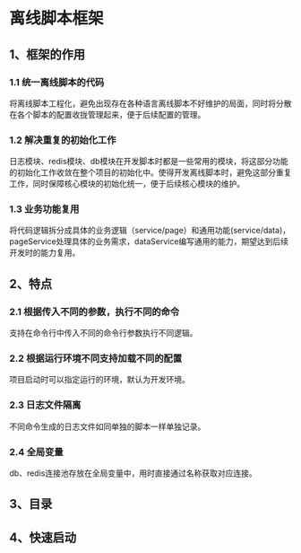 # 离线脚本框架
## 1、框架的作用
### 1.1 统一离线脚本的代码
将离线脚本工程化，避免出现存在各种语言离线脚本不好维护的局面，同时将分散在各个脚本的配置收拢管理起来，便于后续配置的管理。
### 1.2 解决重复的初始化工作
日志模块、redis模块、db模块在开发脚本时都是一些常用的模块，将这部分功能的初始化工作收敛在整个项目的初始化中。使得开发离线脚本时，避免这部分重复工作，同时保障核心模块的初始化统一，便于后续核心模块的维护。
### 1.3 业务功能复用
将代码逻辑拆分成具体的业务逻辑（service/page）和通用功能(service/data)，pageService处理具体的业务需求，dataService编写通用的能力，期望达到后续开发时的能力复用。

## 2、特点
### 2.1 根据传入不同的参数，执行不同的命令
支持在命令行中传入不同的命令行参数执行不同逻辑。
### 2.2 根据运行环境不同支持加载不同的配置
项目启动时可以指定运行的环境，默认为开发环境。
### 2.3 日志文件隔离
不同命令生成的日志文件如同单独的脚本一样单独记录。
### 2.4 全局变量
db、redis连接池存放在全局变量中，用时直接通过名称获取对应连接。

## 3、目录

## 4、快速启动
